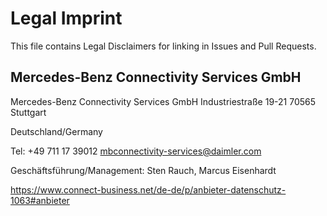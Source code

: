 # Legal Imprint

This file contains Legal Disclaimers for linking in Issues and Pull Requests.


## Mercedes-Benz Connectivity Services GmbH

Mercedes-Benz Connectivity Services GmbH
Industriestraße 19-21
70565 Stuttgart
                
Deutschland/Germany

Tel: +49 711 17 39012
mbconnectivity-services@daimler.com

Geschäftsführung/Management: Sten Rauch, Marcus Eisenhardt

https://www.connect-business.net/de-de/p/anbieter-datenschutz-1063#anbieter
